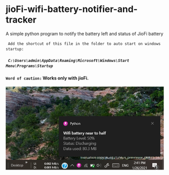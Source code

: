 # jioFi-wifi-battery-notifier-and-tracker

A simple python program to notify the battery left and status of JioFi battery

` Add the shortcut of this file in the folder to auto start on windows startup:`

##### ` C:\Users\admin\AppData\Roaming\Microsoft\Windows\Start Menu\Programs\Startup`

#### `Word of caution:` Works only with jioFi.

 <img src = "project-pic.png">
